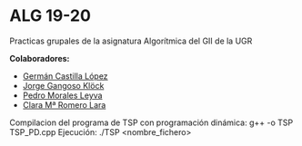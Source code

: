 # ALG 19-20
Practicas grupales de la asignatura Algorítmica del GII de la UGR

**Colaboradores:**
- [Germán Castilla López](https://github.com/gertis99)
- [Jorge Gangoso Klöck](https://github.com/JorgeKlock)
- [Pedro Morales Leyva](https://github.com/pedrojml13)
- [Clara Mª Romero Lara](https://github.com/clarasdfgh)

Compilacion del programa de TSP con programación dinámica:
  g++ -o TSP TSP_PD.cpp
Ejecución:
  ./TSP <nombre_fichero>
